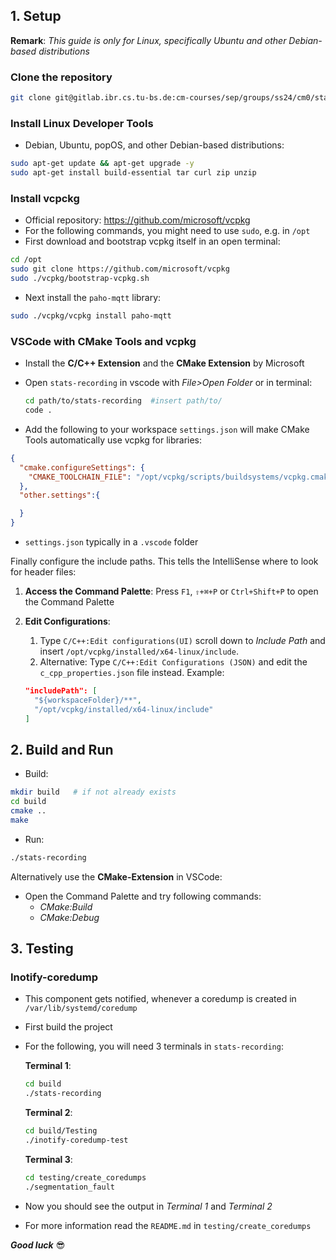 ## 1. Setup

  **Remark**: *This guide is only for Linux, specifically Ubuntu and other Debian-based distributions*
  
### Clone the repository

```bash
git clone git@gitlab.ibr.cs.tu-bs.de:cm-courses/sep/groups/ss24/cm0/stats-recording.git
```

### Install Linux Developer Tools

- Debian, Ubuntu, popOS, and other Debian-based distributions:
  
```bash
sudo apt-get update && apt-get upgrade -y
sudo apt-get install build-essential tar curl zip unzip
```

### Install vcpckg
- Official repository: https://github.com/microsoft/vcpkg
- For the following commands, you might need to use `sudo`, e.g. in `/opt`
- First download and bootstrap vcpkg itself in an open terminal:

```bash
cd /opt
sudo git clone https://github.com/microsoft/vcpkg
sudo ./vcpkg/bootstrap-vcpkg.sh
```

- Next install the `paho-mqtt` library:

```bash
sudo ./vcpkg/vcpkg install paho-mqtt
```

### VSCode with CMake Tools and vcpkg
- Install the **C/C++ Extension** and the **CMake Extension** by Microsoft
- Open `stats-recording` in vscode with *File>Open Folder* or in terminal:
   
  ```bash
  cd path/to/stats-recording  #insert path/to/
  code .
  ```

- Add the following to your workspace `settings.json` will make CMake Tools automatically use vcpkg for libraries:

```json
{
  "cmake.configureSettings": {
    "CMAKE_TOOLCHAIN_FILE": "/opt/vcpkg/scripts/buildsystems/vcpkg.cmake"
  },
  "other.settings":{

  }
}
```

- `settings.json` typically in a `.vscode` folder

Finally configure the include paths. This tells the IntelliSense where to look for header files:

  1. **Access the Command Palette**: Press `F1`, `⇧+⌘+P` or `Ctrl+Shift+P` to open the Command Palette
  2. **Edit Configurations**: 
     1. Type `C/C++:Edit configurations(UI)` scroll down to *Include Path* and insert 
     `/opt/vcpkg/installed/x64-linux/include`. 
     2. Alternative: Type `C/C++:Edit Configurations (JSON)` and edit the `c_cpp_properties.json` file instead.
Example:
     
      ```json
      "includePath": [
        "${workspaceFolder}/**",
        "/opt/vcpkg/installed/x64-linux/include"
      ]
      ```

## 2. Build and Run

- Build:
  
```bash
mkdir build   # if not already exists
cd build
cmake ..
make
```

- Run:
```bash
./stats-recording
```

Alternatively use the **CMake-Extension** in VSCode:
- Open the Command Palette and try following commands:
  * *CMake:Build*
  * *CMake:Debug*

## 3. Testing

### Inotify-coredump

- This component gets notified, whenever a coredump is created in `/var/lib/systemd/coredump`
- First build the project
- For the following, you will need 3 terminals in `stats-recording`:

  **Terminal 1**:

  ```bash
  cd build
  ./stats-recording
  ```

  **Terminal 2**:

  ```bash
  cd build/Testing
  ./inotify-coredump-test
  ```

  **Terminal 3**:

  ```bash
  cd testing/create_coredumps
  ./segmentation_fault
  ```

- Now you should see the output in *Terminal 1* and *Terminal 2*

- For more information read the `README.md` in `testing/create_coredumps`

***Good luck*** :sunglasses: